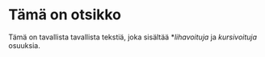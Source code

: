 # Tämä on otsikko

Tämä on tavallista tavallista tekstiä, joka sisältää **lihavoituja* ja *kursivoituja* osuuksia. 
